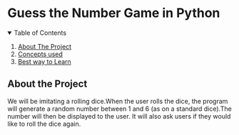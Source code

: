 # Guess the Number Game in Python

<details open="open">
  <summary>Table of Contents</summary>
  <ol>
    <li>
      <a href="#about-the-project">About The Project</a>
    <li>
      <a href="#concepts-used">Concepts used</a>
    </li>
    <li>
      <a href="#best-way-to-learn">Best way to Learn</a>
    </li>
  </ol>
</details>

## About the Project

We will be imitating a rolling dice.When the user rolls the dice, the program will generate a random number between 1 and 6 (as on a standard dice).The number will then be displayed to the user. It will also ask users if they would like to roll the dice again.
